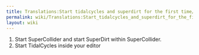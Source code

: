 ```yaml
---
title: Translations:Start tidalcycles and superdirt for the first time/17/en
permalink: wiki/Translations:Start_tidalcycles_and_superdirt_for_the_first_time/17/en/
layout: wiki
---
```


1.  Start SuperCollider and start SuperDirt within SuperCollider.
2.  Start TidalCycles inside your editor

